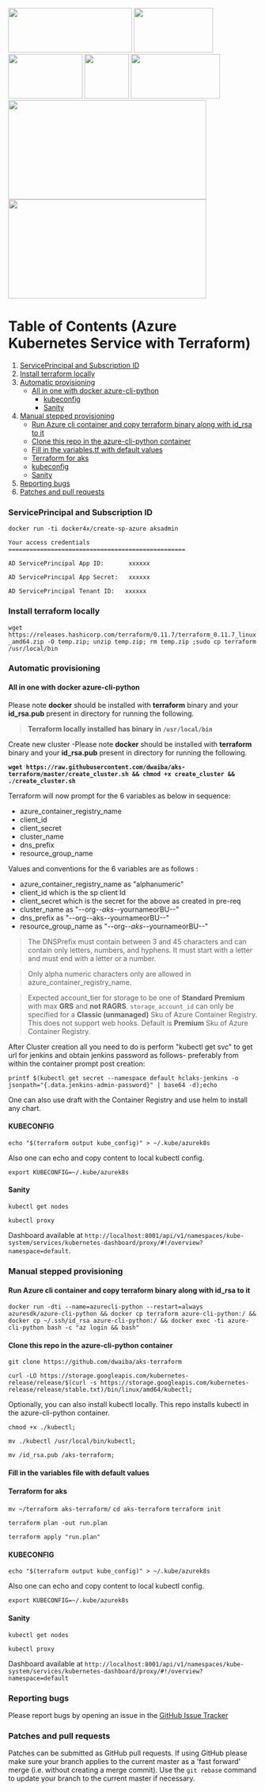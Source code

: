 <img src="https://blog.headforcloud.com/content/images/2017/10/Capture.PNG" width="250" height="90" />  <img src="https://carlos.mendible.com/assets/img/posts/aks.png" width="160" height="90" />   <img src="https://azure.microsoft.com/svghandler/container-registry/?width=600&height=315" width="150" height="90" /> <img src="http://www.razibinrais.com/wp-content/uploads/2018/07/helm.png" width="90" height="90" /> <img src="https://dd3hq3hnmbuiz.cloudfront.net/images/Terraform-Background.jpg" width="180" height="90" /> <br/> <img src="https://cdn-images-1.medium.com/max/1600/1*Nsme583Ut1TY6IDZjKl27w.png" width="400" height="200" /> <br/> <img src="https://cdn-images-1.medium.com/max/1600/1*kV56ClDz_rrMg5wT4lpQ5Q.png" width="400" height="200" />
  
Table of Contents (Azure Kubernetes Service with Terraform)
=================

1. [ServicePrincipal and Subscription ID](#serviceprincipal-and-subscription-id)
2. [Install terraform locally](#install-terraform-locally)
3. [Automatic provisioning](#automatic-provisioning)
   * [All in one with docker azure-cli-python](#all-in-one-with-docker-azure-cli-python)
      * [kubeconfig](#kubeconfig)
      * [Sanity](#sanity)
4. [Manual stepped provisioning](#manual-stepped-provisioning)
   * [ Run Azure cli container and copy terraform binary along with id_rsa to it](#run-azure-cli-container-and-copy-terraform-binary-along-with-id_rsa-to-it)
   * [Clone this repo in the azure-cli-python container](#clone-this-repo-in-the-azure-cli-python-container)
   * [Fill in the variables.tf with default values](#fill-in-the-variables-file-with-default-values)
   * [Terraform for aks](#terraform-for-aks)
   * [kubeconfig](#kubeconfig)
   * [Sanity](#sanity)
5. [Reporting bugs](#reporting-bugs)
6. [Patches and pull requests](#patches-and-pull-requests)

### ServicePrincipal and Subscription ID
`docker run -ti docker4x/create-sp-azure aksadmin`

`Your access credentials ==================================================`

`AD ServicePrincipal App ID:       xxxxxx `

`AD ServicePrincipal App Secret:   xxxxxx `

`AD ServicePrincipal Tenant ID:   xxxxxx`

### Install terraform locally
`wget https://releases.hashicorp.com/terraform/0.11.7/terraform_0.11.7_linux_amd64.zip -O temp.zip; unzip temp.zip; rm temp.zip ;sudo cp terraform /usr/local/bin`
### Automatic provisioning 
#### All in one with docker azure-cli-python
Please note **docker** should be installed with **terraform** binary and your **id_rsa.pub** present in directory for running the following.

>**Terraform locally installed has binary in `/usr/local/bin`**

Create new cluster -Please note **docker** should be installed with **terraform** binary and your **id_rsa.pub** present in directory for running the following.

**`wget https://raw.githubusercontent.com/dwaiba/aks-terraform/master/create_cluster.sh && chmod +x create_cluster && ./create_cluster.sh`**

Terraform will now prompt for the 6 variables as below in sequence:

* azure_container_registry_name 
* client_id
* client_secret
* cluster_name
* dns_prefix
* resource_group_name

Values and conventions for the 6 variables are as follows : 
* azure_container_registry_name as "alphanumeric"
* client_id which is the sp client Id
* client_secret which is the secret for the above as created in pre-req
* cluster_name as "--org--_aks_--yournameorBU--"
* dns_prefix as "--org--aks--yournameorBU--"
* resource_group_name as "--org--_aks_--yournameorBU--"

> The DNSPrefix must contain between 3 and 45 characters and can contain only letters, numbers, and hyphens.  It must start with a letter and must end with a letter or a number. 

> Only alpha numeric characters only are allowed in azure_container_registry_name.

>Expected account_tier for storage to be one of **Standard** **Premium** with max **GRS** and **not RAGRS**. `storage_account_id` can only be specified for a **Classic (unmanaged)** Sku of Azure Container Registry. This does not support web hooks. Default is **Premium** Sku of Azure Container Registry.
  
After Cluster creation  all you need to do is perform "kubectl get svc" to get url for jenkins and obtain jenkins password as follows- preferably from within the container prompt post creation:

`printf $(kubectl get secret --namespace default hclaks-jenkins -o jsonpath="{.data.jenkins-admin-password}" | base64 -d);echo`

One can also use draft with the Container Registry and use helm to install any chart.

#### KUBECONFIG
`echo "$(terraform output kube_config)" > ~/.kube/azurek8s`

Also one can echo and copy content to local kubectl config.


`export KUBECONFIG=~/.kube/azurek8s`

#### Sanity
`kubectl get nodes`

`kubectl proxy`

Dashboard available at `http://localhost:8001/api/v1/namespaces/kube-system/services/kubernetes-dashboard/proxy/#!/overview?namespace=default`.

### Manual stepped provisioning
#### Run Azure cli container and copy terraform binary along with id_rsa to it

`docker run -dti --name=azurecli-python --restart=always azuresdk/azure-cli-python && docker cp terraform azure-cli-python:/ && docker cp ~/.ssh/id_rsa azure-cli-python:/ && docker exec -ti azure-cli-python bash -c "az login && bash"`

#### Clone this repo in the azure-cli-python container
`git clone https://github.com/dwaiba/aks-terraform`

`curl -LO https://storage.googleapis.com/kubernetes-release/release/$(curl -s https://storage.googleapis.com/kubernetes-release/release/stable.txt)/bin/linux/amd64/kubectl;`

Optionally, you can also install kubectl locally. This repo installs kubectl in the azure-cli-python container.


`chmod +x ./kubectl;`

`mv ./kubectl /usr/local/bin/kubectl;`

`mv /id_rsa.pub /aks-terraform;`

#### Fill in the variables file with default values

#### Terraform for aks
`mv ~/terraform aks-terraform/`
`cd aks-terraform`
`terraform init`

`terraform plan -out run.plan`

`terraform apply "run.plan"`

#### KUBECONFIG
`echo "$(terraform output kube_config)" > ~/.kube/azurek8s`

Also one can echo and copy content to local kubectl config.


`export KUBECONFIG=~/.kube/azurek8s`

#### Sanity
`kubectl get nodes`

`kubectl proxy`

Dashboard available at `http://localhost:8001/api/v1/namespaces/kube-system/services/kubernetes-dashboard/proxy/#!/overview?namespace=default`

### Reporting bugs

Please report bugs  by opening an issue in the [GitHub Issue Tracker](https://github.com/dwaiba/aks-terraform/issues)

### Patches and pull requests

Patches can be submitted as GitHub pull requests. If using GitHub please make sure your branch applies to the current master as a 'fast forward' merge (i.e. without creating a merge commit). Use the `git rebase` command to update your branch to the current master if necessary.
